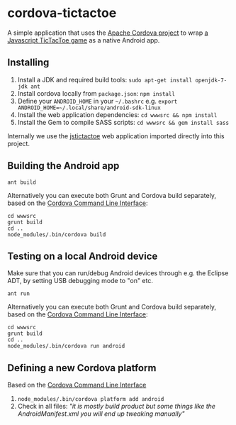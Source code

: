 # cordova-tictactoe

A simple application that uses the [Apache Cordova project](http://cordova.apache.org/) to wrap [a Javascript TicTacToe game](https://github.com/soundasleep/jstictactoe) as a native Android app.

## Installing

1. Install a JDK and required build tools: `sudo apt-get install openjdk-7-jdk ant` 
1. Install cordova locally from `package.json`: `npm install`
1. Define your `ANDROID_HOME` in your `~/.bashrc` e.g. `export ANDROID_HOME=~/.local/share/android-sdk-linux`
1. Install the web application dependencies: `cd wwwsrc && npm install`
1. Install the Gem to compile SASS scripts: `cd wwwsrc && gem install sass`

Internally we use the [jstictactoe](https://github.com/soundasleep/jstictactoe) web application imported directly into this project.

## Building the Android app

```
ant build
```

Alternatively you can execute both Grunt and Cordova build separately, based on the [Cordova Command Line Interface](http://cordova.apache.org/docs/en/4.0.0/guide_cli_index.md.html#The%20Command-Line%20Interface):

```
cd wwwsrc
grunt build
cd ..
node_modules/.bin/cordova build
```

## Testing on a local Android device

Make sure that you can run/debug Android devices through e.g. the Eclipse ADT, by setting USB debugging mode to "on" etc.

```
ant run
```

Alternatively you can execute both Grunt and Cordova build separately, based on the [Cordova Command Line Interface](http://cordova.apache.org/docs/en/4.0.0/guide_cli_index.md.html#The%20Command-Line%20Interface):

```
cd wwwsrc
grunt build
cd ..
node_modules/.bin/cordova run android
```

## Defining a new Cordova platform

Based on the [Cordova Command Line Interface](http://cordova.apache.org/docs/en/4.0.0/guide_cli_index.md.html#The%20Command-Line%20Interface)

1. `node_modules/.bin/cordova platform add android`
1. Check in all files: _"it is mostly build product but some things like the AndroidManifest.xml you will end up tweaking manually"_

